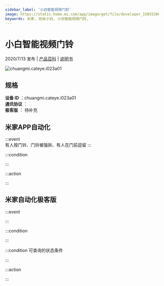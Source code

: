 ```yaml
---
sidebar_label: '小白智能视频门铃'
image: https://static.home.mi.com/app/image/get/file/developer_1585538062a05yo7x2.png
keywords: 米家, 创米小白, 小白智能视频门铃, 
---
```

# 小白智能视频门铃

2020/7/13 发布 | [产品百科](https://home.mi.com/webapp/content/baike/product/index.html?model=chuangmi.cateye.i023a01/) | [说明书](https://home.mi.com/views/introduction.html?model=chuangmi.cateye.i023a01&region=cn)

![chuangmi.cateye.i023a01](https://static.home.mi.com/app/image/get/file/developer_1585538062a05yo7x2.png)

## 规格  
> 
**设备 ID** ：chuangmi.cateye.i023a01  
**通讯协议** ：  
**极客版**  ： 待补充 


## 米家APP自动化  

:::event  
有人按门铃、门铃被强拆、有人在门前逗留
:::

:::condition  

:::

:::action   

:::

## 米家自动化极客版  

:::event  

:::

:::condition  

:::

:::condition 可查询的状态条件  

:::

:::action  

:::

        
